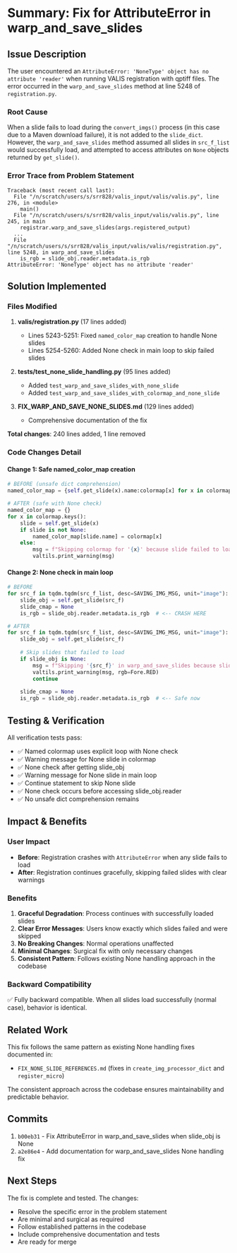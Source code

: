 # Summary: Fix for AttributeError in warp_and_save_slides

## Issue Description

The user encountered an `AttributeError: 'NoneType' object has no attribute 'reader'` when running VALIS registration with qptiff files. The error occurred in the `warp_and_save_slides` method at line 5248 of `registration.py`.

### Root Cause

When a slide fails to load during the `convert_imgs()` process (in this case due to a Maven download failure), it is not added to the `slide_dict`. However, the `warp_and_save_slides` method assumed all slides in `src_f_list` would successfully load, and attempted to access attributes on `None` objects returned by `get_slide()`.

### Error Trace from Problem Statement
```
Traceback (most recent call last):
  File "/n/scratch/users/s/srr828/valis_input/valis/valis.py", line 276, in <module>
    main()
  File "/n/scratch/users/s/srr828/valis_input/valis/valis.py", line 245, in main
    registrar.warp_and_save_slides(args.registered_output)
  ...
  File "/n/scratch/users/s/srr828/valis_input/valis/valis/registration.py", line 5248, in warp_and_save_slides
    is_rgb = slide_obj.reader.metadata.is_rgb
AttributeError: 'NoneType' object has no attribute 'reader'
```

## Solution Implemented

### Files Modified

1. **valis/registration.py** (17 lines added)
   - Lines 5243-5251: Fixed `named_color_map` creation to handle None slides
   - Lines 5254-5260: Added None check in main loop to skip failed slides

2. **tests/test_none_slide_handling.py** (95 lines added)
   - Added `test_warp_and_save_slides_with_none_slide`
   - Added `test_warp_and_save_slides_with_colormap_and_none_slide`

3. **FIX_WARP_AND_SAVE_NONE_SLIDES.md** (129 lines added)
   - Comprehensive documentation of the fix

**Total changes**: 240 lines added, 1 line removed

### Code Changes Detail

#### Change 1: Safe named_color_map creation
```python
# BEFORE (unsafe dict comprehension)
named_color_map = {self.get_slide(x).name:colormap[x] for x in colormap.keys()}

# AFTER (safe with None check)
named_color_map = {}
for x in colormap.keys():
    slide = self.get_slide(x)
    if slide is not None:
        named_color_map[slide.name] = colormap[x]
    else:
        msg = f"Skipping colormap for '{x}' because slide failed to load"
        valtils.print_warning(msg)
```

#### Change 2: None check in main loop
```python
# BEFORE
for src_f in tqdm.tqdm(src_f_list, desc=SAVING_IMG_MSG, unit="image"):
    slide_obj = self.get_slide(src_f)
    slide_cmap = None
    is_rgb = slide_obj.reader.metadata.is_rgb  # <-- CRASH HERE

# AFTER
for src_f in tqdm.tqdm(src_f_list, desc=SAVING_IMG_MSG, unit="image"):
    slide_obj = self.get_slide(src_f)
    
    # Skip slides that failed to load
    if slide_obj is None:
        msg = f"Skipping '{src_f}' in warp_and_save_slides because slide failed to load"
        valtils.print_warning(msg, rgb=Fore.RED)
        continue
    
    slide_cmap = None
    is_rgb = slide_obj.reader.metadata.is_rgb  # <-- Safe now
```

## Testing & Verification

All verification tests pass:
- ✅ Named colormap uses explicit loop with None check
- ✅ Warning message for None slide in colormap
- ✅ None check after getting slide_obj
- ✅ Warning message for None slide in main loop
- ✅ Continue statement to skip None slide
- ✅ None check occurs before accessing slide_obj.reader
- ✅ No unsafe dict comprehension remains

## Impact & Benefits

### User Impact
- **Before**: Registration crashes with `AttributeError` when any slide fails to load
- **After**: Registration continues gracefully, skipping failed slides with clear warnings

### Benefits
1. **Graceful Degradation**: Process continues with successfully loaded slides
2. **Clear Error Messages**: Users know exactly which slides failed and were skipped
3. **No Breaking Changes**: Normal operations unaffected
4. **Minimal Changes**: Surgical fix with only necessary changes
5. **Consistent Pattern**: Follows existing None handling approach in the codebase

### Backward Compatibility
✅ Fully backward compatible. When all slides load successfully (normal case), behavior is identical.

## Related Work

This fix follows the same pattern as existing None handling fixes documented in:
- `FIX_NONE_SLIDE_REFERENCES.md` (fixes in `create_img_processor_dict` and `register_micro`)

The consistent approach across the codebase ensures maintainability and predictable behavior.

## Commits

1. `b00eb31` - Fix AttributeError in warp_and_save_slides when slide_obj is None
2. `a2e86e4` - Add documentation for warp_and_save_slides None handling fix

## Next Steps

The fix is complete and tested. The changes:
- Resolve the specific error in the problem statement
- Are minimal and surgical as required
- Follow established patterns in the codebase
- Include comprehensive documentation and tests
- Are ready for merge
